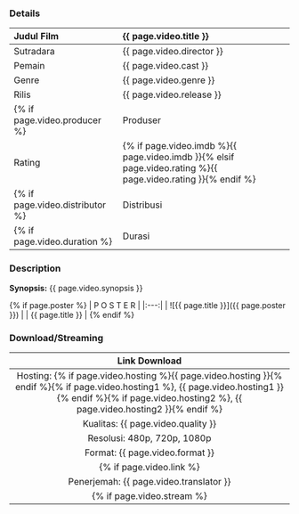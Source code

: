 ### Details

| Judul Film | {{ page.video.title }} |
|:---|:---|
| Sutradara | {{ page.video.director }} |
| Pemain | {{ page.video.cast }} |
| Genre | {{ page.video.genre }} |
| Rilis | {{ page.video.release }} |
{% if page.video.producer %}| Produser | {{ page.video.producer }} |{% endif %}
| Rating | {% if page.video.imdb %}{{ page.video.imdb }}{% elsif page.video.rating %}{{ page.video.rating }}{% endif %} |
{% if page.video.distributor %}| Distribusi | {{ page.video.distributor }} |{% endif %}
{% if page.video.duration %}| Durasi | {{ page.video.duration }} |{% endif %}

### Description

**Synopsis:** {{ page.video.synopsis }}

{% if page.poster %}
| P O S T E R |
|:---:|
| ![{{ page.title }}]({{ page.poster }}) |
| {{ page.title }} |
{% endif %}

### Download/Streaming

| Link Download |
|:---:|
| Hosting: {% if page.video.hosting %}{{ page.video.hosting }}{% endif %}{% if page.video.hosting1 %}, {{ page.video.hosting1 }}{% endif %}{% if page.video.hosting2 %}, {{ page.video.hosting2 }}{% endif %} |
| Kualitas: {{ page.video.quality }} |
| Resolusi: 480p, 720p, 1080p |
| Format: {{ page.video.format }} |
{% if page.video.link %}| Download: [{{ page.video.hosting }}]({{ page.video.link }}){:.btn.btn--primary} {% endif %}{% if page.video.link1 %}[{{ page.video.hosting1 }}]({{ page.video.link1 }}){:.btn.btn--primary}{% endif %}{% if page.video.link2 %} [{{ page.video.hosting2 }}]({{ page.video.link2 }}){:.btn.btn--primary}{% endif %}{% if page.video.link3 %} [{{ page.video.hosting3 }}]({{ page.video.link3 }}){:.btn.btn--primary}{% endif %} |{% endif %}
| Penerjemah: {{ page.video.translator }} |
{% if page.video.stream %}| Link Streaming [{{ page.video.stream }}]({{ page.video.streamlink }}){:.btn.btn--primary} [{{ page.video.stream1 }}]({{ page.video.streamlink1 }}){:.btn.btn--primary} |{% endif %}
